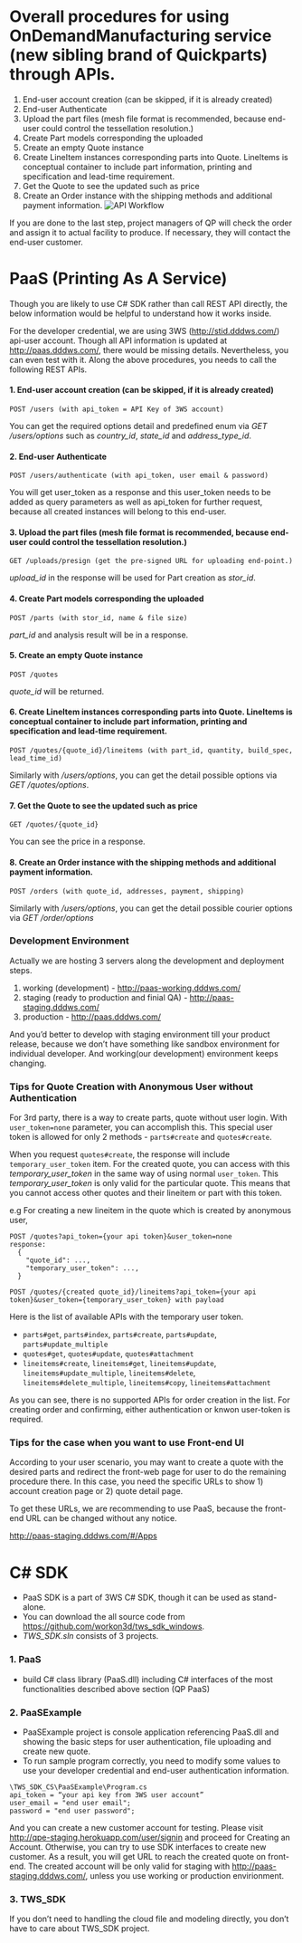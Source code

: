 # Overall procedures for using OnDemandManufacturing service (new sibling brand of Quickparts) through APIs.
1. End-user account creation (can be skipped, if it is already created)
2. End-user Authenticate
3. Upload the part files (mesh file format is recommended, because end-user could control the tessellation resolution.)
4. Create Part models corresponding the uploaded
6. Create an empty Quote instance
5. Create LineItem instances corresponding parts into Quote. LineItems is conceptual container to include part information, printing and specification and lead-time requirement.
6. Get the Quote to see the updated such as price
7. Create an Order instance with the shipping methods and additional payment information.
![API Workflow](https://raw.githubusercontent.com/workon3d/tws_sdk_windows/master/TWS_SDK_CS/PaaS/PaaS%20api%20workflow.png)

If you are done to the last step, project managers of QP will check the order and assign it to actual facility to produce. If necessary, they will contact the end-user customer.

# PaaS (Printing As A Service)
Though you are likely to use C# SDK rather than call REST API directly, the below information would be helpful to understand how it works inside.

For the developer credential, we are using 3WS (http://stid.dddws.com/) api-user account.
Though all API information is updated at http://paas.dddws.com/, there would be missing details. Nevertheless, you can even test with it.
Along the above procedures, you needs to call the following REST APIs.

#### 1. End-user account creation (can be skipped, if it is already created) 
```
POST /users (with api_token = API Key of 3WS account)
```
You can get the required options detail and predefined enum via _GET /users/options_ such as _country_id_, _state_id_ and _address_type_id_.
#### 2. End-user Authenticate
```
POST /users/authenticate (with api_token, user email & password)
```
You will get user_token as a response and this user_token needs to be added as query parameters as well as api_token for further request, because all created instances will belong to this end-user.

#### 3. Upload the part files (mesh file format is recommended, because end-user could control the tessellation resolution.)
```
GET /uploads/presign (get the pre-signed URL for uploading end-point.)
```
_upload_id_ in the response will be used for Part creation as _stor_id_.

#### 4. Create Part models corresponding the uploaded
```
POST /parts (with stor_id, name & file size)
```
_part_id_ and analysis result will be in a response.

#### 5. Create an empty Quote instance
```
POST /quotes
```
_quote_id_ will be returned.

#### 6. Create LineItem instances corresponding parts into Quote. LineItems is conceptual container to include part information, printing and specification and lead-time requirement.
```
POST /quotes/{quote_id}/lineitems (with part_id, quantity, build_spec, lead_time_id)
```
Similarly with _/users/options_, you can get the detail possible options via _GET /quotes/options_.

#### 7. Get the Quote to see the updated such as price
```
GET /quotes/{quote_id}
```
You can see the price in a response.

#### 8. Create an Order instance with the shipping methods and additional payment information.
```
POST /orders (with quote_id, addresses, payment, shipping)
```
Similarly with _/users/options_, you can get the detail possible courier options via _GET /order/options_

### Development Environment
Actually we are hosting 3 servers along the development and deployment steps.

1. working (development) - http://paas-working.dddws.com/
2. staging (ready to production and finial QA) - http://paas-staging.dddws.com/
3. production - http://paas.dddws.com/

And you’d better to develop with staging environment till your product release, because we don’t have something like sandbox environment for individual developer. And working(our development) environment keeps changing.

### Tips for Quote Creation with Anonymous User without Authentication
For 3rd party, there is a way to create parts, quote without user login.
With `user_token=none` parameter, you can accomplish this. This special user token is allowed for only 2 methods - `parts#create` and `quotes#create`.

When you request `quotes#create`, the response will include `temporary_user_token` item. For the created quote, you can access with this _temporary_user_token_ in the same way of using normal `user_token`. This _temporary_user_token_ is only valid for the particular quote. This means that you cannot access other quotes and their lineitem or part with this token.

e.g For creating a new lineitem in the quote which is created by anonymous user,
```
POST /quotes?api_token={your api token}&user_token=none
response:
  {
    "quote_id": ...,
    "temporary_user_token": ...,
  }

POST /quotes/{created quote_id}/lineitems?api_token={your api token}&user_token={temporary_user_token} with payload
```
Here is the list of available APIs with the temporary user token.
* `parts#get`, `parts#index`, `parts#create`, `parts#update`, `parts#update_multiple`
* `quotes#get`, `quotes#update`, `quotes#attachment`
* `lineitems#create`, `lineitems#get`, `lineitems#update`, `lineitems#update_multiple`, `lineitems#delete`, `lineitems#delete_multiple`, `lineitems#copy`, `lineitems#attachment`

As you can see, there is no supported APIs for order creation in the list. For creating order and confirming, either authentication or knwon user-token is required.

### Tips for the case when you want to use Front-end UI
According to your user scenario, you may want to create a quote with the desired parts and redirect the front-web page for user to do the remaining procedure there. In this case, you need the specific URLs to show 1) account creation page or 2) quote detail page.

To get these URLs, we are recommending to use PaaS, because the front-end URL can be changed without any notice.

http://paas-staging.dddws.com/#/Apps

# C# SDK
* PaaS SDK is a part of 3WS C# SDK, though it can be used as stand-alone.
* You can download the all source code from https://github.com/workon3d/tws_sdk_windows.
* _TWS_SDK.sln_ consists of 3 projects.

### 1. PaaS
* build C# class library (PaaS.dll) including C# interfaces of the most functionalities described above section (QP PaaS)

### 2. PaaSExample
* PaaSExample project is console application referencing PaaS.dll and showing the basic steps for user authentication, file uploading and create new quote.
* To run sample program correctly, you need to modify some values to use your developer credential and end-user authentication information.
```
\TWS_SDK_CS\PaaSExample\Program.cs
api_token = “your api key from 3WS user account” 
user_email = "end user email";
password = "end user password";
```
And you can create a new customer account for testing. Please visit http://qpe-staging.herokuapp.com/user/signin and proceed for Creating an Account. Otherwise, you can try to use SDK interfaces to create new customer.
As a result, you will get URL to reach the created quote on front-end.
The created account will be only valid for staging with http://paas-staging.dddws.com/, unless you use working or production envirionment.

### 3. TWS_SDK
If you don’t need to handling the cloud file and modeling directly, you don’t have to care about TWS_SDK project.
